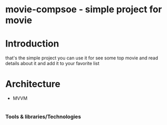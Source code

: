 # movie-compsoe - simple project for movie

# Introduction
that's the simple project you can use it for see some top movie and read details about it and add it to your favorite list

# Architecture
* MVVM

# <font size="3">Tools & libraries/Technologies</font>
